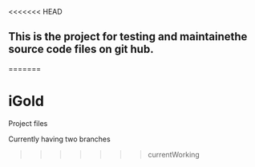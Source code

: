 <<<<<<< HEAD
## This is the project for testing and maintainethe source code files on git hub.
=======
# iGold
Project files

Currently having two branches
>>>>>>> currentWorking

